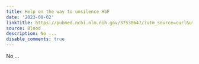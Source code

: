 ```yaml
---
title: Help on the way to unsilence HbF
date: '2023-08-02'
linkTitle: https://pubmed.ncbi.nlm.nih.gov/37530647/?utm_source=curl&utm_medium=rss&utm_campaign=journals&utm_content=7603509&fc=None&ff=20230802180820&v=2.17.9.post6+86293ac
source: Blood
description: No ...
disable_comments: true
---
```

No ...